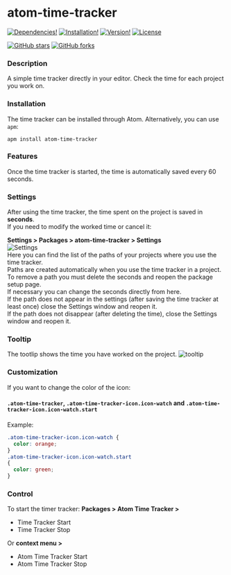 # atom-time-tracker
[![Dependencies!](https://david-dm.org/Akuma901/atom-time-tracker.svg?style=flat-square)](https://david-dm.org/Akuma901/atom-time-tracker)
[![Installation!](https://img.shields.io/apm/dm/atom-time-tracker.svg?style=flat-square)](https://atom.io/packages/atom-time-tracker)
[![Version!](https://img.shields.io/apm/v/atom-time-tracker.svg?style=flat-square)](https://atom.io/packages/atom-time-tracker)
[![License](https://img.shields.io/apm/l/atom-time-tracker.svg?style=flat-square)](https://github.com/Akuma901/atom-time-tracker/blob/master/LICENSE.md)

[![GitHub stars](https://img.shields.io/github/stars/Akuma901/atom-time-tracker.svg?style=social&label=Star)](https://github.com/Akuma901/atom-time-tracker)
[![GitHub forks](https://img.shields.io/github/forks/Akuma901/atom-time-tracker.svg?style=social&label=Fork)](https://github.com/Akuma901/atom-time-tracker)


### Description
A simple time tracker directly in your editor. Check the time for each project you work on.

### Installation
The time tracker can be installed through Atom. Alternatively, you can use `apm`:

`apm install atom-time-tracker`

### Features
Once the time tracker is started, the time is automatically saved every 60 seconds.

### Settings
After using the time tracker, the time spent on the project is saved in **seconds**. </br>
If you need to modify the worked time or cancel it:

**Settings > Packages > atom-time-tracker > Settings** </br>
![Settings](https://raw.githubusercontent.com/Akuma901/atom-time-tracker/master/images/settings.jpg) </br>
Here you can find the list of the paths of your projects where you use the time tracker. </br>
Paths are created automatically when you use the time tracker in a project. </br>
To remove a path you must delete the seconds and reopen the package setup page. </br>
If necessary you can change the seconds directly from here. </br>
If the path does not appear in the settings (after saving the time tracker at least once) close the Settings window and reopen it. </br>
If the path does not disappear (after deleting the time), close the Settings window and reopen it.


### Tooltip
The tootlip shows the time you have worked on the project.
![tooltip](https://raw.githubusercontent.com/Akuma901/atom-time-tracker/master/images/tooltip.jpg)


### Customization
If you want to change the color of the icon:
#### `.atom-time-tracker`, `.atom-time-tracker-icon.icon-watch` and `.atom-time-tracker-icon.icon-watch.start`
Example:

```scss
.atom-time-tracker-icon.icon-watch {
  color: orange;
}
.atom-time-tracker-icon.icon-watch.start
{
  color: green;
}
```
### Control
To start the timer tracker:
**Packages > Atom Time Tracker >**
- Time Tracker Start
- Time Tracker Stop

Or **context menu >**
- Atom Time Tracker Start
- Atom Time Tracker Stop
